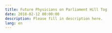 ```yaml
---
title: Future Physicians on Parliament Hill Tog
date: 2018-02-12 00:00:00
description: Please fill in description here.
lang: en
---
```


